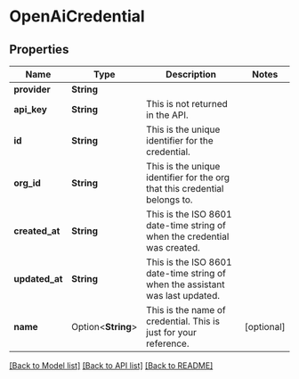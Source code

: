 # OpenAiCredential

## Properties

Name | Type | Description | Notes
------------ | ------------- | ------------- | -------------
**provider** | **String** |  | 
**api_key** | **String** | This is not returned in the API. | 
**id** | **String** | This is the unique identifier for the credential. | 
**org_id** | **String** | This is the unique identifier for the org that this credential belongs to. | 
**created_at** | **String** | This is the ISO 8601 date-time string of when the credential was created. | 
**updated_at** | **String** | This is the ISO 8601 date-time string of when the assistant was last updated. | 
**name** | Option<**String**> | This is the name of credential. This is just for your reference. | [optional]

[[Back to Model list]](../README.md#documentation-for-models) [[Back to API list]](../README.md#documentation-for-api-endpoints) [[Back to README]](../README.md)


